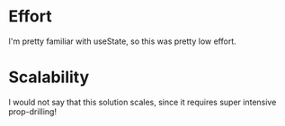 # Effort

I'm pretty familiar with useState, so this was pretty low effort.

# Scalability

I would not say that this solution scales, since it requires super intensive prop-drilling!
